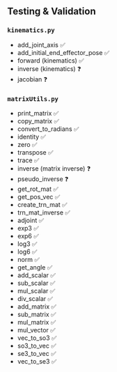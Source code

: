 ## Testing & Validation
### `kinematics.py`
- add_joint_axis ✅
- add_initial_end_effector_pose ✅
- forward (kinematics) ✅
- inverse (kinematics) ❓
- jacobian ❓

### `matrixUtils.py`
- print_matrix ✅
- copy_matrix ✅
- convert_to_radians ✅
- identity ✅
- zero ✅
- transpose ✅
- trace ✅
- inverse (matrix inverse) ❓
- pseudo_inverse ❓
- get_rot_mat ✅
- get_pos_vec ✅
- create_trn_mat ✅
- trn_mat_inverse ✅
- adjoint ✅
- exp3 ✅
- exp6 ✅
- log3 ✅
- log6 ✅
- norm ✅
- get_angle ✅
- add_scalar ✅
- sub_scalar ✅
- mul_scalar ✅
- div_scalar ✅
- add_matrix ✅
- sub_matrix ✅
- mul_matrix ✅
- mul_vector ✅
- vec_to_so3 ✅
- so3_to_vec ✅
- se3_to_vec ✅
- vec_to_se3 ✅